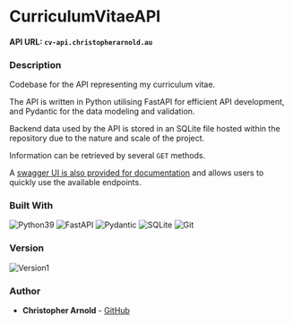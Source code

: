 # CurriculumVitaeAPI

#### API URL: `cv-api.christopherarnold.au`

### Description

Codebase for the API representing my curriculum vitae. 

The API is written in Python utilising FastAPI for efficient API development, 
and Pydantic for the data modeling and validation.

Backend data used by the API is stored in an SQLite file hosted within 
the repository due to the nature and scale of the project.

Information can be retrieved by several `GET` methods.

A [swagger UI is also provided for documentation](https://cv-api.christopherarnold.au/docs) 
and allows users to quickly use the available endpoints.

### Built With

![Python39](https://img.shields.io/badge/python-3670A0?style=for-the-badge&logo=python&logoColor=ffdd54)
![FastAPI](https://img.shields.io/badge/FastAPI-005571?style=for-the-badge&logo=fastapi)
![Pydantic](https://img.shields.io/badge/Pydantic-E92063?logo=pydantic&logoColor=fff&style=for-the-badge)
![SQLite](https://img.shields.io/badge/SQLite-%2307405e.svg?logo=sqlite&logoColor=white&style=for-the-badge)
![Git](https://img.shields.io/badge/Git-F05032?logo=git&logoColor=fff&style=for-the-badge)

### Version
![Version1](https://img.shields.io/badge/Version-1.1.2-informational?style=flat-square)


### Author

* **Christopher Arnold** - [GitHub](https://github.com/cjarno)

